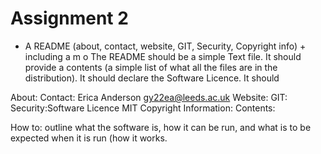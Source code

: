 # Assignment 2

-   A README (about, contact, website, GIT, Security, Copyright info) + including a m
o   The README should be a simple Text file. It should provide a contents (a simple list of what all the files are in the distribution). It should declare the Software Licence. It should 

About:
Contact: Erica Anderson
         gy22ea@leeds.ac.uk
Website:
GIT:
Security:Software Licence MIT
Copyright Information:
Contents:

How to:
outline what the software is, how it can be run, and what is to be expected when it is run (how it works.
